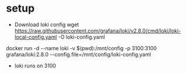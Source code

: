# setup

- Download loki config
  wget https://raw.githubusercontent.com/grafana/loki/v2.8.0/cmd/loki/loki-local-config.yaml -O loki-config.yaml

docker run -d --name loki -v $(pwd):/mnt/config -p 3100:3100 grafana/loki:2.8.0 --config.file=/mnt/config/loki-config.yaml

- loki runs on 3100
